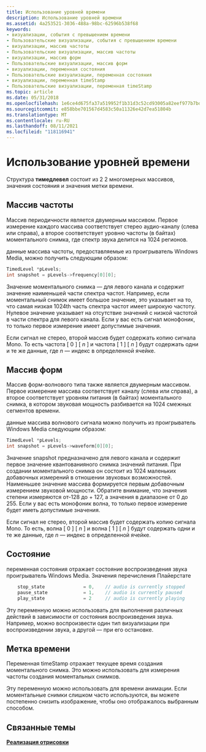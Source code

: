 ```yaml
---
title: Использование уровней времени
description: Использование уровней времени
ms.assetid: 4a253521-3036-488a-98bc-62596b538f68
keywords:
- визуализации, события с превышением времени
- Пользовательские визуализации, события с превышением времени
- визуализации, массив частоты
- Пользовательские визуализации, массив частоты
- визуализации, массив форм
- Пользовательские визуализации, массив форм
- визуализации, переменная состояния
- Пользовательские визуализации, переменная состояния
- визуализации, переменная timeStamp
- Пользовательские визуализации, переменная timeStamp
ms.topic: article
ms.date: 05/31/2018
ms.openlocfilehash: 1e6ce4d675fa37a519952f1b31d3c52cd93005a82eef977b7bd7d77623f1e508
ms.sourcegitcommit: e858bbe701567d4583c50a11326e42d7ea51804b
ms.translationtype: MT
ms.contentlocale: ru-RU
ms.lasthandoff: 08/11/2021
ms.locfileid: "118116941"
---
```

# <a name="using-timed-levels"></a>Использование уровней времени

Структура **тимедлевел** состоит из 2 2 многомерных массивов, значения состояния и значения метки времени.

## <a name="frequency-array"></a>Массив частоты

Массив периодичности является двумерным массивом. Первое измерение каждого массива соответствует стерео аудио-каналу (слева или справа), а второе соответствует уровню частоты (в байтах) моментального снимка, где спектр звука делится на 1024 регионов.

данные массива частоты, предоставляемые из проигрыватель Windows Media, можно получить следующим образом:


```C++
TimedLevel *pLevels;
int snapshot = pLevels->frequency[0][0];
```



Значение моментального снимка — для левого канала и содержит значение наименьшей части спектра частот. Например, если моментальный снимок имеет большое значение, это указывает на то, что самая низкая 1024th часть спектра частот имеет широкую частоту. Нулевое значение указывает на отсутствие значений с низкой частотой в части спектра для левого канала. Если у вас есть сигнал монофоник, то только первое измерение имеет допустимые значения.

Если сигнал не стерео, второй массив будет содержать копию сигнала Mono. То есть частота \[ 0 \] \[ *n* \] и частота \[ 1 \] \[ *n* \] будут содержать одни и те же данные, где *n* — индекс в определенной ячейке.

## <a name="waveform-array"></a>Массив форм

Массив форм-волнового типа также является двумерным массивом. Первое измерение массива соответствует каналу (слева или справа), а второе соответствует уровням питания (в байтах) моментального снимка, в котором звуковая мощность разбивается на 1024 смежных сегментов времени.

данные массива волнового сигнала можно получить из проигрыватель Windows Media следующим образом:


```C++
TimedLevel *pLevels;
int snapshot = pLevels->waveform[0][0];

```



Значение snapshot предназначено для левого канала и содержит первое значение квантованияного снимка значений питания. При создании моментального снимка он состоит из 1024 маленьких добавочных измерений в отношении звуковых возможностей. Наименьшее значение массива формируется первым добавочным измерением звуковой мощности. Обратите внимание, что значения степени измеряются от-128 до + 127, а значения в диапазоне от 0 до 255. Если у вас есть монофоник волна, то только первое измерение будет иметь допустимые значения.

Если сигнал не стерео, второй массив будет содержать копию сигнала Mono. То есть, волна \[ 0 \] \[ *n* \] и волна \[ 1 \] \[ *n* \] будут содержать одни и те же данные, где *n* — индекс в определенной ячейке.

## <a name="state"></a>Состояние

переменная состояния отражает состояние воспроизведения звука проигрыватель Windows Media. Значения перечисления Плайерстате


```C++
    stop_state              = 0,    // audio is currently stopped
    pause_state             = 1,    // audio is currently paused
    play_state              = 2     // audio is currently playing

```



Эту переменную можно использовать для выполнения различных действий в зависимости от состояния воспроизведения звука. Например, можно воспроизвести один тип визуализации при воспроизведении звука, а другой — при его остановке.

## <a name="time-stamp"></a>Метка времени

Переменная timeStamp отражает текущее время создания моментального снимка. Это можно использовать для измерения частоты создания моментальных снимков.

Эту переменную можно использовать для времени анимации. Если моментальные снимки слишком часто используются, вы можете постепенно снизить изображение, чтобы оно отображалось выбранным способом.

## <a name="related-topics"></a>Связанные темы

<dl> <dt>

[**Реализация отрисовки**](implementing-render.md)
</dt> </dl>

 

 




